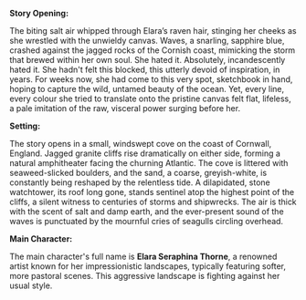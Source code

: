 **Story Opening:**

The biting salt air whipped through Elara’s raven hair, stinging her cheeks as she wrestled with the unwieldy canvas. Waves, a snarling, sapphire blue, crashed against the jagged rocks of the Cornish coast, mimicking the storm that brewed within her own soul.  She hated it.  Absolutely, incandescently hated it.  She hadn't felt this blocked, this utterly devoid of inspiration, in years.  For weeks now, she had come to this very spot, sketchbook in hand, hoping to capture the wild, untamed beauty of the ocean. Yet, every line, every colour she tried to translate onto the pristine canvas felt flat, lifeless, a pale imitation of the raw, visceral power surging before her.

**Setting:**

The story opens in a small, windswept cove on the coast of Cornwall, England.  Jagged granite cliffs rise dramatically on either side, forming a natural amphitheater facing the churning Atlantic.  The cove is littered with seaweed-slicked boulders, and the sand, a coarse, greyish-white, is constantly being reshaped by the relentless tide. A dilapidated, stone watchtower, its roof long gone, stands sentinel atop the highest point of the cliffs, a silent witness to centuries of storms and shipwrecks.  The air is thick with the scent of salt and damp earth, and the ever-present sound of the waves is punctuated by the mournful cries of seagulls circling overhead.

**Main Character:**

The main character's full name is **Elara Seraphina Thorne**, a renowned artist known for her impressionistic landscapes, typically featuring softer, more pastoral scenes. This aggressive landscape is fighting against her usual style.
